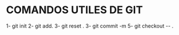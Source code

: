 # COMANDOS UTILES DE GIT

1- git init
2- git add.
3- git reset .
3- git commit -m
5- git checkout -- . 